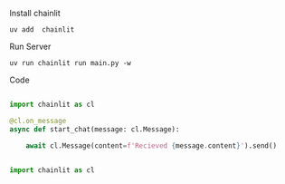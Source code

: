 Install chainlit

``` uv add  chainlit ```

Run Server

``` uv run chainlit run main.py -w ```

Code

```python

import chainlit as cl

@cl.on_message
async def start_chat(message: cl.Message):

    await cl.Message(content=f'Recieved {message.content}').send()

```

```python

import chainlit as cl



```